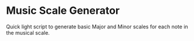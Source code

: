 # Music Scale Generator

Quick light script to generate basic Major and Minor scales for each note in the musical scale.
